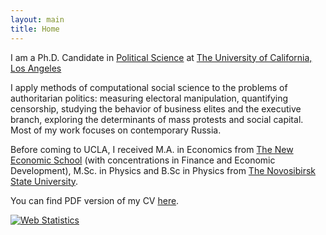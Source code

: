 ```yaml
---
layout: main
title: Home
---
```


I am a Ph.D. Candidate in [Political Science](http://polisci.ucla.edu/) at [The University of California, Los Angeles](http://www.ucla.edu/) 

I apply methods of computational social science to the problems of authoritarian politics: measuring electoral manipulation, quantifying censorship, studying the behavior of business elites and the executive branch, exploring the determinants of mass protests and social capital. Most of my work focuses on contemporary Russia.

Before coming to UCLA, I received M.A. in Economics from [The New Economic School](https://www.nes.ru/en/home/?lang=en) (with concentrations in Finance and Economic Development), M.Sc. in Physics and B.Sc in Physics from [The Novosibirsk State University](https://english.nsu.ru/).

You can find PDF version of my CV [here](assets/ananyevcv.pdf).

<a title="Web Statistics" href="http://clicky.com/101096806"><img alt="Web Statistics" src="//static.getclicky.com/media/links/badge.gif" border="0" /></a>
<script src="//static.getclicky.com/js" type="text/javascript"></script>
<script type="text/javascript">try{ clicky.init(101096806); }catch(e){}</script>
<noscript><p><img alt="Clicky" width="1" height="1" src="//in.getclicky.com/101096806ns.gif" /></p></noscript>